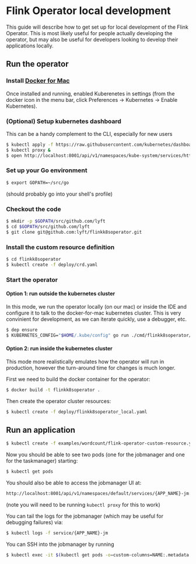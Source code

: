 # Flink Operator local development

This guide will describe how to get set up for local development of
the Flink Operator. This is most likely useful for people actually
developing the operator, but may also be useful for developers looking
to develop their applications locally.

## Run the operator

### Install [Docker for Mac](https://docs.docker.com/docker-for-mac/install/)

Once installed and running, enabled Kuberenetes in settings (from the
docker icon in the menu bar, click Preferences -> Kubernetes -> Enable
Kubernetes).

### (Optional) Setup kubernetes dashboard

This can be a handy complement to the CLI, especially for new users

```bash
$ kubectl apply -f https://raw.githubusercontent.com/kubernetes/dashboard/v1.10.0/src/deploy/recommended/kubernetes-dashboard.yaml
$ kubectl proxy &
$ open http://localhost:8001/api/v1/namespaces/kube-system/services/https:kubernetes-dashboard:/proxy/#!/overview
```

### Set up your Go environment

```bash
$ export GOPATH=~/src/go
```

(should probably go into your shell's profile)

### Checkout the code

```bash
$ mkdir -p $GOPATH/src/github.com/lyft
$ cd $GOPATH/src/github.com/lyft
$ git clone git@github.com:lyft/flinkk8soperator.git
```

### Install the custom resource definition

```bash
$ cd flinkk8soperator
$ kubectl create -f deploy/crd.yaml
```

### Start the operator

#### Option 1: run outside the kubernetes cluster

In this mode, we run the operator locally (on our mac) or inside the
IDE and configure it to talk to the docker-for-mac kubernetes
cluster. This is very convinient for development, as we can iterate
quickly, use a debugger, etc.

```bash
$ dep ensure
$ KUBERNETES_CONFIG="$HOME/.kube/config" go run ./cmd/flinkk8soperator/main.go  --config=local_config.yaml
```

#### Option 2: run inside the kubernetes cluster

This mode more realistically emulates how the operator will run in
production, however the turn-around time for changes is much longer.

First we need to build the docker container for the operator:

```bash
$ docker build -t flinkk8soperator .
```

Then create the operator cluster resources:

```bash
$ kubectl create -f deploy/flinkk8soperator_local.yaml
```

## Run an application

```bash
$ kubectl create -f examples/wordcount/flink-operator-custom-resource.yaml
```

Now you should be able to see two pods (one for the jobmanager and one
for the taskmanager) starting:

```bash
$ kubectl get pods
```

You should also be able to access the jobmanager UI at:

```bash
http://localhost:8001/api/v1/namespaces/default/services/{APP_NAME}-jm:8081/proxy/#/overview
```

(note you will need to be running `kubectl proxy` for this to work)

You can tail the logs for the jobmanager (which may be useful for
debugging failures) via:

```bash
$ kubectl logs -f service/{APP_NAME}-jm
```

You can SSH into the jobmanager by running

```bash
$ kubectl exec -it $(kubectl get pods -o=custom-columns=NAME:.metadata.name | grep "\-jm\-") -- /bin/bash
```
